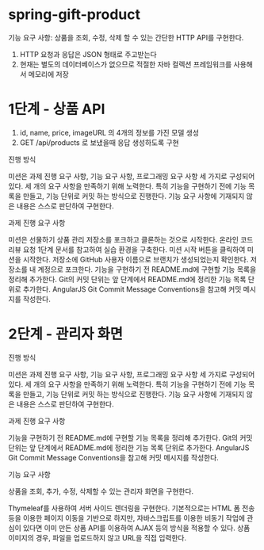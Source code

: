 # spring-gift-product
기능 요구 사항: 상품을 조회, 수정, 삭제 할 수 있는 간단한 HTTP API를 구현한다.

1. HTTP 요청과 응답은 JSON 형태로 주고받는다
2. 현재는 별도의 데이터베이스가 없으므로 적절한 자바 컬렉션 프레임워크를 사용해서 메모리에 저장

# 1단계 - 상품 API

1. id, name, price, imageURL 의 4개의 정보를 가진 모델 생성
2. GET /api/products 로 보냈을때 응답 생성하도록 구현 

진행 방식

미션은 과제 진행 요구 사항, 기능 요구 사항, 프로그래밍 요구 사항 세 가지로 구성되어 있다.
세 개의 요구 사항을 만족하기 위해 노력한다. 특히 기능을 구현하기 전에 기능 목록을 만들고, 기능 단위로 커밋 하는 방식으로 진행한다.
기능 요구 사항에 기재되지 않은 내용은 스스로 판단하여 구현한다.

과제 진행 요구 사항

미션은 선물하기 상품 관리 저장소를 포크하고 클론하는 것으로 시작한다.
온라인 코드 리뷰 요청 1단계 문서를 참고하여 실습 환경을 구축한다.
미션 시작 버튼을 클릭하여 미션을 시작한다.
저장소에 GitHub 사용자 이름으로 브랜치가 생성되었는지 확인한다.
저장소를 내 계정으로 포크한다.
기능을 구현하기 전 README.md에 구현할 기능 목록을 정리해 추가한다.
Git의 커밋 단위는 앞 단계에서 README.md에 정리한 기능 목록 단위로 추가한다.
AngularJS Git Commit Message Conventions을 참고해 커밋 메시지를 작성한다.

# 2단계 - 관리자 화면 
진행 방식

미션은 과제 진행 요구 사항, 기능 요구 사항, 프로그래밍 요구 사항 세 가지로 구성되어 있다.
세 개의 요구 사항을 만족하기 위해 노력한다. 특히 기능을 구현하기 전에 기능 목록을 만들고, 기능 단위로 커밋 하는 방식으로 진행한다.
기능 요구 사항에 기재되지 않은 내용은 스스로 판단하여 구현한다.

과제 진행 요구 사항

기능을 구현하기 전 README.md에 구현할 기능 목록을 정리해 추가한다.
Git의 커밋 단위는 앞 단계에서 README.md에 정리한 기능 목록 단위로 추가한다.
AngularJS Git Commit Message Conventions을 참고해 커밋 메시지를 작성한다.

기능 요구 사항

상품을 조회, 추가, 수정, 삭제할 수 있는 관리자 화면을 구현한다.

Thymeleaf를 사용하여 서버 사이드 렌더링을 구현한다.
기본적으로는 HTML 폼 전송 등을 이용한 페이지 이동을 기반으로 하지만, 자바스크립트를 이용한 비동기 작업에 관심이 있다면 이미 만든 상품 API를 이용하여 AJAX 등의 방식을 적용할 수 있다.
상품 이미지의 경우, 파일을 업로드하지 않고 URL을 직접 입력한다.